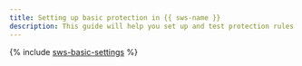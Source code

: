 ```yaml
---
title: Setting up basic protection in {{ sws-name }}
description: This guide will help you set up and test protection rules in {{ sws-full-name }}.
---
```


{% include [sws-basic-settings](../../_tutorials/security/sws-basic-settings.md) %}